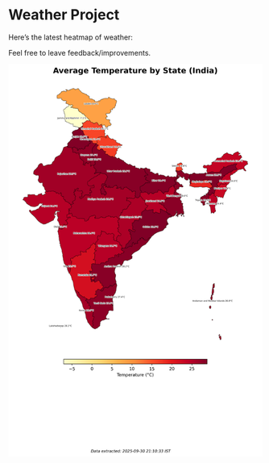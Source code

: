 # Weather Project

Here’s the latest heatmap of weather:

Feel free to leave feedback/improvements.

![India Heatmap](docs/assets/india_heatmap.png?v=DBF9F3)
